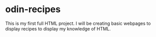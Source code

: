 # odin-recipes
This is my first full HTML project.
I will be creating basic webpages to display recipes to display my knowledge of HTML.